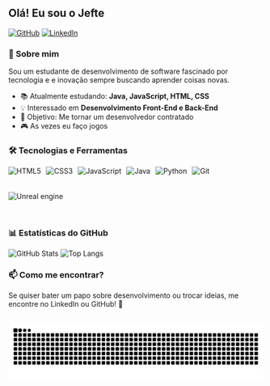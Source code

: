## Olá! Eu sou o Jefte

[![GitHub](https://img.shields.io/badge/GitHub-000?style=for-the-badge&logo=github&logoColor=white)](https://github.com/Jefte-Souza)
[![LinkedIn](https://img.shields.io/badge/LinkedIn-0077B5?style=for-the-badge&logo=linkedin&logoColor=white)](https://www.linkedin.com/in/jefte-souza-borges-117243299)

### 🚀 Sobre mim
Sou um estudante de desenvolvimento de software fascinado por tecnologia e  e inovação sempre buscando aprender coisas novas.

- 📚 Atualmente estudando: **Java, JavaScript, HTML, CSS**
- 💡 Interessado em **Desenvolvimento Front-End e Back-End**
- 🎯 Objetivo: Me tornar um desenvolvedor contratado
- 🎮 As vezes eu faço jogos

### 🛠️ Tecnologias e Ferramentas
<div style="display: flex; flex-wrap: wrap; gap: 10px;">
<img src="https://cdn.jsdelivr.net/gh/devicons/devicon/icons/html5/html5-original.svg" height="40" alt="HTML5" />
<img src="https://cdn.jsdelivr.net/gh/devicons/devicon/icons/css3/css3-original.svg" height="40" alt="CSS3" />
<img src="https://cdn.jsdelivr.net/gh/devicons/devicon/icons/javascript/javascript-original.svg" height="40" alt="JavaScript" />
<img src="https://cdn.jsdelivr.net/gh/devicons/devicon/icons/java/java-original.svg" height="40" alt="Java" />
<img src="https://cdn.jsdelivr.net/gh/devicons/devicon@latest/icons/python/python-original.svg" height="40" alt="Python"/>
<img src="https://cdn.jsdelivr.net/gh/devicons/devicon/icons/git/git-original.svg" height="40" alt="Git" />
 <img src="https://cdn.jsdelivr.net/gh/devicons/devicon@latest/icons/unrealengine/unrealengine-original-wordmark.svg" height="40" alt="Unreal engine"/>
                    
</div>

##
### 📊 Estatísticas do GitHub
![GitHub Stats](https://github-readme-stats.vercel.app/api?username=jefte-souza&show_icons=true&theme=ambient_gradient)
![Top Langs](https://github-readme-stats.vercel.app/api/top-langs/?username=jefte-souza&layout=compact&theme=ambient_gradient)

### 📫 Como me encontrar?
Se quiser bater um papo sobre desenvolvimento ou trocar ideias, me encontre no LinkedIn ou GitHub! 🚀

##
![Snake animation](https://github.com/Jefte-Souza/Jefte-Souza/blob/output/github-contribution-grid-snake.svg)
